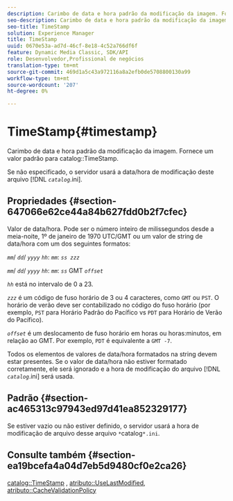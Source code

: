 ```yaml
---
description: Carimbo de data e hora padrão da modificação da imagem. Fornece um valor padrão para o catálogo TimeStamp.
seo-description: Carimbo de data e hora padrão da modificação da imagem. Fornece um valor padrão para o catálogo TimeStamp.
seo-title: TimeStamp
solution: Experience Manager
title: TimeStamp
uuid: 0670e53a-ad7d-46cf-8e18-4c52a766df6f
feature: Dynamic Media Classic, SDK/API
role: Desenvolvedor,Profissional de negócios
translation-type: tm+mt
source-git-commit: 469d1a5c43a972116a8a2efb0de5708800130a99
workflow-type: tm+mt
source-wordcount: '207'
ht-degree: 0%

---
```



# TimeStamp{#timestamp}

Carimbo de data e hora padrão da modificação da imagem. Fornece um valor padrão para catalog::TimeStamp.

Se não especificado, o servidor usará a data/hora de modificação deste arquivo [!DNL *`catalog`*.ini].

## Propriedades {#section-647066e62ce44a84b627fdd0b2f7cfec}

Valor de data/hora. Pode ser o número inteiro de milissegundos desde a meia-noite, 1º de janeiro de 1970 UTC/GMT ou um valor de string de data/hora com um dos seguintes formatos:

*`mm`*/  *`dd`*/  *`yyyy`* *`hh`*:  *`mm`*:  *`ss zzz`*

*`mm`*/  *`dd`*/  *`yyyy`* *`hh`*:  *`mm`*:  *`ss`* GMT  *`offset`*

*`hh`* está no intervalo de 0 a 23.

*`zzz`* é um código de fuso horário de 3 ou 4 caracteres, como  `GMT` ou  `PST`. O horário de verão deve ser contabilizado no código do fuso horário (por exemplo, `PST` para Horário Padrão do Pacífico vs `PDT` para Horário de Verão do Pacífico).

*`offset`* é um deslocamento de fuso horário em horas ou horas:minutos, em relação ao GMT. Por exemplo, `PDT` é equivalente a `GMT -7`.

Todos os elementos de valores de data/hora formatados na string devem estar presentes. Se o valor de data/hora não estiver formatado corretamente, ele será ignorado e a hora de modificação do arquivo [!DNL *`catalog`*.ini] será usada.

## Padrão {#section-ac465313c97943ed97d41ea852329177}

Se estiver vazio ou não estiver definido, o servidor usará a hora de modificação de arquivo desse arquivo `*`catalog`*.ini`.

## Consulte também {#section-ea19bcefa4a04d7eb5d9480cf0e2ca26}

[catalog::TimeStamp](../../../../../is-api/image-catalog/image-serving-api-ref/c-image-catalog-reference/c-image-svg-data-reference/c-image-data-reference/r-timestamp-cat.md#reference-59a27b72f4cb4a53a3baba83214c4ded) ,  [atributo::UseLastModified](../../../../../is-api/image-catalog/image-serving-api-ref/c-image-catalog-reference/c-attributes-reference/r-uselastmodified.md#reference-73ecc421e6864a38aec5a4775f06b8e8),  [atributo::CacheValidationPolicy](../../../../../is-api/image-catalog/image-serving-api-ref/c-image-catalog-reference/c-attributes-reference/r-cachevalidationpolicy.md#reference-e55e52fd749041718a9af69fa2027b57)
